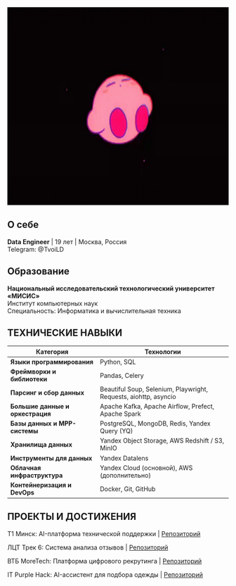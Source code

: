 <div align="center">
  <img src="Banner2.gif" width="900" height="450"/>
</div>



      
## О себе

**Data Engineer** | 19 лет | Москва, Россия  
Telegram: @TvoiLD



## Образование

**Национальный исследовательский технологический университет «МИСИС»**  
Институт компьютерных наук  
Специальность: Информатика и вычислительная техника  



## ТЕХНИЧЕСКИЕ НАВЫКИ

| Категория | Технологии |
|-----------|------------|
| **Языки программирования** | Python, SQL |
| **Фреймворки и библиотеки** | Pandas, Celery |
| **Парсинг и сбор данных** | Beautiful Soup, Selenium, Playwright, Requests, aiohttp, asyncio |
| **Большие данные и оркестрация** | Apache Kafka, Apache Airflow, Prefect, Apache Spark |
| **Базы данных и MPP-системы** | PostgreSQL, MongoDB, Redis, Yandex Query (YQ) |
| **Хранилища данных** | Yandex Object Storage, AWS Redshift / S3, MinIO |
| **Инструменты для данных** | Yandex Datalens |
| **Облачная инфраструктура** | Yandex Cloud (основной), AWS (дополнительно) |
| **Контейнеризация и DevOps** | Docker, Git, GitHub |

## ПРОЕКТЫ И ДОСТИЖЕНИЯ

Т1 Минск: AI-платформа технической поддержки | [Репозиторий](https://github.com/Soln1shko/MINSK-T1)

ЛЦТ Трек 6: Система анализа отзывов | [Репозиторий](https://github.com/Soln1shko/lct)

ВТБ MoreTech: Платформа цифрового рекрутинга | [Репозиторий](https://github.com/Soln1shko/AI-HR)

IT Purple Hack: AI-ассистент для подбора одежды | [Репозиторий](https://github.com/Soln1shko/OFV)


